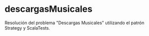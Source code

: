 descargasMusicales
==================

Resolución del problema "Descargas Musicales" utilizando el patrón Strategy y ScalaTests.
